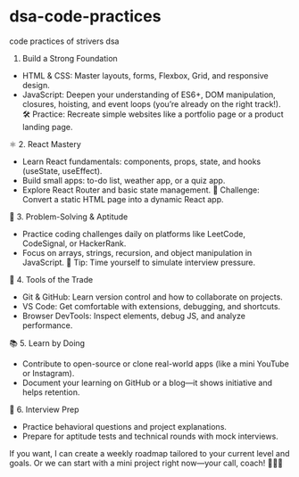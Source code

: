 # dsa-code-practices
code practices of strivers dsa

 1. Build a Strong Foundation
- HTML & CSS: Master layouts, forms, Flexbox, Grid, and responsive design.
- JavaScript: Deepen your understanding of ES6+, DOM manipulation, closures, hoisting, and event loops (you’re already on the right track!).
🛠️ Practice: Recreate simple websites like a portfolio page or a product landing page.

⚛️ 2. React Mastery
- Learn React fundamentals: components, props, state, and hooks (useState, useEffect).
- Build small apps: to-do list, weather app, or a quiz app.
- Explore React Router and basic state management.
🧪 Challenge: Convert a static HTML page into a dynamic React app.

🧠 3. Problem-Solving & Aptitude
- Practice coding challenges daily on platforms like LeetCode, CodeSignal, or HackerRank.
- Focus on arrays, strings, recursion, and object manipulation in JavaScript.
🧩 Tip: Time yourself to simulate interview pressure.

🧰 4. Tools of the Trade
- Git & GitHub: Learn version control and how to collaborate on projects.
- VS Code: Get comfortable with extensions, debugging, and shortcuts.
- Browser DevTools: Inspect elements, debug JS, and analyze performance.

📚 5. Learn by Doing
- Contribute to open-source or clone real-world apps (like a mini YouTube or Instagram).
- Document your learning on GitHub or a blog—it shows initiative and helps retention.

🎯 6. Interview Prep
- Practice behavioral questions and project explanations.
- Prepare for aptitude tests and technical rounds with mock interviews.

If you want, I can create a weekly roadmap tailored to your current level and goals. Or we can start with a mini project right now—your call, coach! 🧑‍💻🔥
